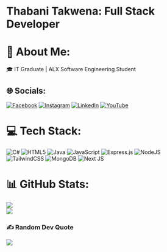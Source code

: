 # Thabani Takwena: Full Stack Developer

# 💫 About Me:
🎓 IT Graduate | ALX Software Engineering Student

## 🌐 Socials:
[![Facebook](https://img.shields.io/badge/Facebook-%231877F2.svg?logo=Facebook&logoColor=white)](https://facebook.com/ThabaniDev) [![Instagram](https://img.shields.io/badge/Instagram-%23E4405F.svg?logo=Instagram&logoColor=white)](https://instagram.com/thabanidev) [![LinkedIn](https://img.shields.io/badge/LinkedIn-%230077B5.svg?logo=linkedin&logoColor=white)](https://linkedin.com/in/thabani-takwena) [![YouTube](https://img.shields.io/badge/YouTube-%23FF0000.svg?logo=YouTube&logoColor=white)](https://youtube.com/@ThabaniDevChannel) 

# 💻 Tech Stack:
![C#](https://img.shields.io/badge/c%23-%23239120.svg?style=for-the-badge&logo=csharp&logoColor=white) ![HTML5](https://img.shields.io/badge/html5-%23E34F26.svg?style=for-the-badge&logo=html5&logoColor=white) ![Java](https://img.shields.io/badge/java-%23ED8B00.svg?style=for-the-badge&logo=openjdk&logoColor=white) ![JavaScript](https://img.shields.io/badge/javascript-%23323330.svg?style=for-the-badge&logo=javascript&logoColor=%23F7DF1E) ![Express.js](https://img.shields.io/badge/express.js-%23404d59.svg?style=for-the-badge&logo=express&logoColor=%2361DAFB) ![NodeJS](https://img.shields.io/badge/node.js-6DA55F?style=for-the-badge&logo=node.js&logoColor=white) ![TailwindCSS](https://img.shields.io/badge/tailwindcss-%2338B2AC.svg?style=for-the-badge&logo=tailwind-css&logoColor=white) ![MongoDB](https://img.shields.io/badge/MongoDB-%234ea94b.svg?style=for-the-badge&logo=mongodb&logoColor=white) ![Next JS](https://img.shields.io/badge/Next-black?style=for-the-badge&logo=next.js&logoColor=white)
# 📊 GitHub Stats:
![](https://github-readme-streak-stats.herokuapp.com/?user=thabanidev&theme=dark&hide_border=false) <br/>
![](https://github-readme-stats.vercel.app/api/top-langs/?username=thabanidev&theme=dark&hide_border=false&include_all_commits=true&count_private=true&layout=compact)

### ✍️ Random Dev Quote
![](https://quotes-github-readme.vercel.app/api?type=horizontal&theme=radical)
  
<!-- Proudly created with GPRM ( https://gprm.itsvg.in ) -->

